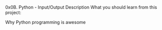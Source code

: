 0x0B. Python - Input/Output
Description
What you should learn from this project:

Why Python programming is awesome
